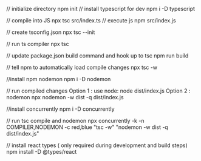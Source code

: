 // initialize directory
npm init
// install typescript for dev
npm i -D typescript

// compile into JS
npx tsc src/index.ts
// execute js
npm src/index.js

// create tsconfig.json
npx tsc --init

// run ts compiler
npx tsc

// update package.json build command and hook up to tsc
npm run build

// tell npm to automatically load compile changes
npx tsc -w

//install npm nodemon
npm i -D nodemon

// run compiled changes
Option 1 : use node: 
node dist/index.js
Option 2 : nodemon
npx nodemon -w dist -q dist/index.js

//install concurrently
npm i -D concurrently

// run tsc compile and nodemon
npx concurrently -k -n COMPILER,NODEMON -c red,blue "tsc -w" "nodemon -w dist -q dist/index.js"

// install react types ( only required during development and build steps)
npm install -D @types/react